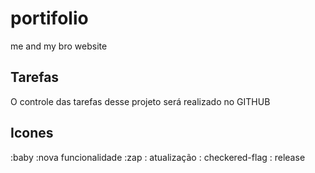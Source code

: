 # portifolio
me and my bro website

## Tarefas

O controle das tarefas desse projeto será realizado no GITHUB

## Icones

:baby :nova funcionalidade
:zap : atualização
: checkered-flag : release